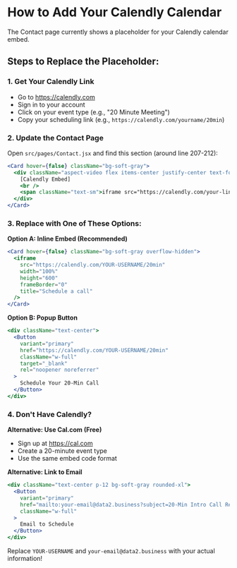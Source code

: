 # How to Add Your Calendly Calendar

The Contact page currently shows a placeholder for your Calendly calendar embed.

## Steps to Replace the Placeholder:

### 1. Get Your Calendly Link
- Go to https://calendly.com
- Sign in to your account
- Click on your event type (e.g., "20 Minute Meeting")
- Copy your scheduling link (e.g., `https://calendly.com/yourname/20min`)

### 2. Update the Contact Page

Open `src/pages/Contact.jsx` and find this section (around line 207-212):

```jsx
<Card hover={false} className="bg-soft-gray">
  <div className="aspect-video flex items-center justify-center text-forest/40">
    [Calendly Embed]
    <br />
    <span className="text-sm">iframe src="https://calendly.com/your-link"</span>
  </div>
</Card>
```

### 3. Replace with One of These Options:

**Option A: Inline Embed (Recommended)**
```jsx
<Card hover={false} className="bg-soft-gray overflow-hidden">
  <iframe
    src="https://calendly.com/YOUR-USERNAME/20min"
    width="100%"
    height="600"
    frameBorder="0"
    title="Schedule a call"
  />
</Card>
```

**Option B: Popup Button**
```jsx
<div className="text-center">
  <Button
    variant="primary"
    href="https://calendly.com/YOUR-USERNAME/20min"
    className="w-full"
    target="_blank"
    rel="noopener noreferrer"
  >
    Schedule Your 20-Min Call
  </Button>
</div>
```

### 4. Don't Have Calendly?

**Alternative: Use Cal.com (Free)**
- Sign up at https://cal.com
- Create a 20-minute event type
- Use the same embed code format

**Alternative: Link to Email**
```jsx
<div className="text-center p-12 bg-soft-gray rounded-xl">
  <Button
    variant="primary"
    href="mailto:your-email@data2.business?subject=20-Min Intro Call Request"
    className="w-full"
  >
    Email to Schedule
  </Button>
</div>
```

Replace `YOUR-USERNAME` and `your-email@data2.business` with your actual information!
